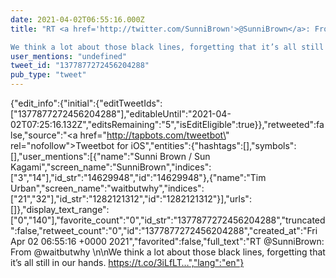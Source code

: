 ```yaml
---
date: 2021-04-02T06:55:16.000Z
title: "RT <a href='http://twitter.com/SunniBrown'>@SunniBrown</a>: From <a href='http://twitter.com/waitbutwhy'>@waitbutwhy</a> 

We think a lot about those black lines, forgetting that it’s all still in our hands. https://t.co/3iLfLT…″"
user_mentions: "undefined"
tweet_id: "1377877272456204288"
pub_type: "tweet"
---
```

{"edit_info":{"initial":{"editTweetIds":["1377877272456204288"],"editableUntil":"2021-04-02T07:25:16.132Z","editsRemaining":"5","isEditEligible":true}},"retweeted":false,"source":"<a href=\"http://tapbots.com/tweetbot\" rel=\"nofollow\">Tweetbot for iΟS</a>","entities":{"hashtags":[],"symbols":[],"user_mentions":[{"name":"Sunni Brown / Sun Kagami","screen_name":"SunniBrown","indices":["3","14"],"id_str":"14629948","id":"14629948"},{"name":"Tim Urban","screen_name":"waitbutwhy","indices":["21","32"],"id_str":"1282121312","id":"1282121312"}],"urls":[]},"display_text_range":["0","140"],"favorite_count":"0","id_str":"1377877272456204288","truncated":false,"retweet_count":"0","id":"1377877272456204288","created_at":"Fri Apr 02 06:55:16 +0000 2021","favorited":false,"full_text":"RT @SunniBrown: From @waitbutwhy \n\nWe think a lot about those black lines, forgetting that it’s all still in our hands. https://t.co/3iLfLT…","lang":"en"}
